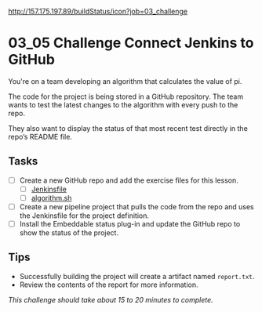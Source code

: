 http://157.175.197.89/buildStatus/icon?job=03_challenge

# 03_05 Challenge Connect Jenkins to GitHub

You're on a team developing an algorithm that calculates the value of pi.

The code for the project is being stored in a GitHub repository. The team wants to test the latest changes to the algorithm with every push to the repo.

They also want to display the status of that most recent test directly in the repo’s README file.

## Tasks
- [ ] Create a new GitHub repo and add the exercise files for this lesson.
  - [ ] [Jenkinsfile](./Jenkinsfile)
  - [ ] [algorithm.sh](./algorithm.sh)
- [ ] Create a new pipeline project that pulls the code from the repo and uses the Jenkinsfile for the project definition.
- [ ] Install the Embeddable status plug-in and update the GitHub repo to show the status of the project.

## Tips
- Successfully building the project will create a artifact named `report.txt`.
- Review the contents of the report for more information.

_*This challenge should take about 15 to 20 minutes to complete.*_

